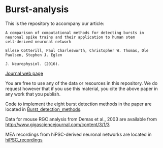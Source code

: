 # Burst-analysis

This is the repository to accompany our article:

    A comparison of computational methods for detecting bursts in
    neuronal spike trains and their application to human stem
    cell-derived neuronal network

    Ellese Cotterill, Paul Charlesworth, Christopher W. Thomas, Ole
    Paulsen, Stephen J. Eglen
	
    J. Neurophysiol. (2016).


[Journal web page](http://jn.physiology.org/content/116/2/306)

You are free to use any of the data or resources in this repository.
We do request however that if you use this material, you cite the
above paper in any work that you publish.

Code to implement the eight burst detection methods in the paper are located in [Burst_detection_methods](Burst_detection_methods).

Data for mouse RGC analysis from Demas et al., 2003 are available from http://www.gigasciencejournal.com/content/3/1/3

MEA recordings from hiPSC-derived neuronal networks are located in [hiPSC_recordings](hiPSC_recordings)
